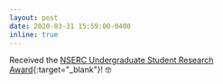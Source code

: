 ```yaml
---
layout: post
date: 2020-03-31 15:59:00-0400
inline: true
---
```


Received the [NSERC Undergraduate Student Research Award][]{:target="_blank"}! 🤓

<!-- ($4500 in funding) by the [UTM MCS department][]{:target="_blank"}. -->

[NSERC Undergraduate Student Research Award]: https://www.nserc-crsng.gc.ca/students-etudiants/ug-pc/usra-brpc_eng.asp
<!-- [UTM MCS department]: https://www.utm.utoronto.ca/math-cs-stats/ -->